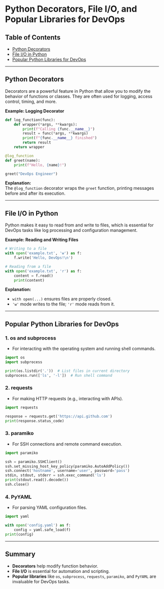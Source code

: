 # Python Decorators, File I/O, and Popular Libraries for DevOps

## Table of Contents
- [Python Decorators](#python-decorators)
- [File I/O in Python](#file-io-in-python)
- [Popular Python Libraries for DevOps](#popular-python-libraries-for-devops)

---

## Python Decorators

Decorators are a powerful feature in Python that allow you to modify the behavior of functions or classes. They are often used for logging, access control, timing, and more.

**Example: Logging Decorator**

```python
def log_function(func):
    def wrapper(*args, **kwargs):
        print(f"Calling {func.__name__}")
        result = func(*args, **kwargs)
        print(f"{func.__name__} finished")
        return result
    return wrapper

@log_function
def greet(name):
    print(f"Hello, {name}!")

greet("DevOps Engineer")
```

**Explanation:**  
The `@log_function` decorator wraps the `greet` function, printing messages before and after its execution.

---

## File I/O in Python

Python makes it easy to read from and write to files, which is essential for DevOps tasks like log processing and configuration management.

**Example: Reading and Writing Files**

```python
# Writing to a file
with open('example.txt', 'w') as f:
    f.write('Hello, DevOps!\n')

# Reading from a file
with open('example.txt', 'r') as f:
    content = f.read()
    print(content)
```

**Explanation:**  
- `with open(...)` ensures files are properly closed.
- `'w'` mode writes to the file; `'r'` mode reads from it.

---

## Popular Python Libraries for DevOps

### 1. **os** and **subprocess**
- For interacting with the operating system and running shell commands.

```python
import os
import subprocess

print(os.listdir('.'))  # List files in current directory
subprocess.run(['ls', '-l'])  # Run shell command
```

### 2. **requests**
- For making HTTP requests (e.g., interacting with APIs).

```python
import requests

response = requests.get('https://api.github.com')
print(response.status_code)
```

### 3. **paramiko**
- For SSH connections and remote command execution.

```python
import paramiko

ssh = paramiko.SSHClient()
ssh.set_missing_host_key_policy(paramiko.AutoAddPolicy())
ssh.connect('hostname', username='user', password='pass')
stdin, stdout, stderr = ssh.exec_command('ls')
print(stdout.read().decode())
ssh.close()
```

### 4. **PyYAML**
- For parsing YAML configuration files.

```python
import yaml

with open('config.yaml') as f:
    config = yaml.safe_load(f)
print(config)
```

---

## Summary

- **Decorators** help modify function behavior.
- **File I/O** is essential for automation and scripting.
- **Popular libraries** like `os`, `subprocess`, `requests`, `paramiko`, and `PyYAML` are invaluable for DevOps tasks.
